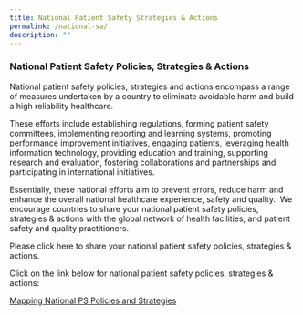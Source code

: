```yaml
---
title: National Patient Safety Strategies & Actions
permalink: /national-sa/
description: ""
---
```

### **National Patient Safety Policies, Strategies & Actions**

National patient safety policies, strategies and actions encompass a range of measures undertaken by a country to eliminate avoidable harm and build a high reliability healthcare. 

These efforts include establishing regulations, forming patient safety committees, implementing reporting and learning systems, promoting performance improvement initiatives, engaging patients, leveraging health information technology, providing education and training, supporting research and evaluation, fostering collaborations and partnerships and participating in international initiatives. 

Essentially, these national efforts aim to prevent errors, reduce harm and enhance the overall national healthcare experience, safety and quality.  We encourage countries to share your national patient safety policies, strategies & actions with the global network of health facilities, and patient safety and quality practitioners.

Please click here to share your national patient safety policies, strategies & actions.

Click on the link below for national patient safety policies, strategies & actions:

[Mapping National PS Policies and Strategies](/files/mapping%20national%20ps%20policies%20and%20strategies.pdf)
